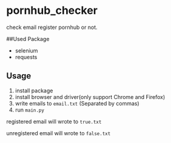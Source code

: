 # pornhub_checker
check email register pornhub or not.

##Used Package
  - selenium
  - requests
## Usage
  1. install package
  2. install browser and driver(only support Chrome and Firefox)
  3. write emails to `email.txt` (Separated by commas)
  4. run `main.py`
  
  registered email will wrote to `true.txt`
  
  unregistered email will wrote to `false.txt`